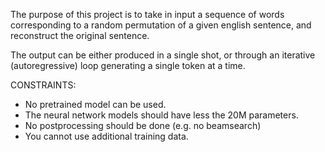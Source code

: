 The purpose of this project is to take in input a sequence of words corresponding to a random permutation of a given english sentence, and reconstruct the original sentence.

The output can be either produced in a single shot, or through an iterative (autoregressive) loop generating a single token at a time.


CONSTRAINTS:
* No pretrained model can be used.
* The neural network models should have less the 20M parameters.
* No postprocessing should be done (e.g. no beamsearch)
* You cannot use additional training data.
